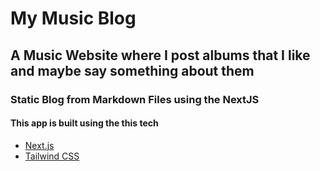# My Music Blog

## A Music Website where I post albums that I like and maybe say something about them

### Static Blog from Markdown Files using the NextJS

#### This app is built using the this tech

- [Next.js](https://nextjs.org)
- [Tailwind CSS](https://tailwindcss.com)
